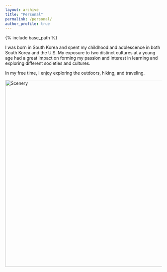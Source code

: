 ```yaml
---
layout: archive
title: "Personal"
permalink: /personal/
author_profile: true
---
```


{% include base_path %}

I was born in South Korea and spent my childhood and adolescence in both South Korea and the U.S. My exposure to two distinct cultures at a young age had a great impact on forming my passion and interest in learning and exploring different societies and cultures. 

In my free time, I enjoy exploring the outdoors, hiking, and traveling.

<a data-flickr-embed="true" href="https://www.flickr.com/photos/194042153@N07/albums/72157719936428092" title="Scenery"><img src="https://live.staticflickr.com/65535/52598350933_dce1d6a458_c.jpg" width="800" height="600" alt="Scenery"></a><script async src="//embedr.flickr.com/assets/client-code.js" charset="utf-8"></script>
